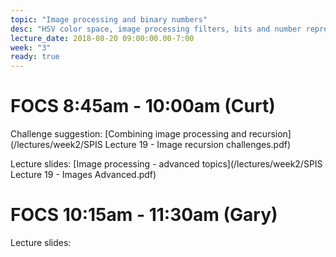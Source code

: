 ```yaml
---
topic: "Image processing and binary numbers"
desc: "HSV color space, image processing filters, bits and number representations"
lecture_date: 2018-08-20 09:00:00.00-7:00
week: "3"
ready: true
---
```


# FOCS 8:45am - 10:00am (Curt)

Challenge suggestion: [Combining image processing and recursion](/lectures/week2/SPIS Lecture 19 - Image recursion challenges.pdf)
 
Lecture slides: [Image processing - advanced topics](/lectures/week2/SPIS Lecture 19 - Images Advanced.pdf)





# FOCS 10:15am - 11:30am (Gary)

Lecture slides: 



